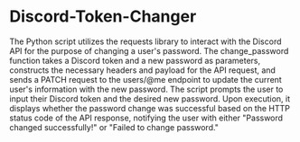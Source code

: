 # Discord-Token-Changer
The Python script utilizes the requests library to interact with the Discord API for the purpose of changing a user's password. The change_password function takes a Discord token and a new password as parameters, constructs the necessary headers and payload for the API request, and sends a PATCH request to the users/@me endpoint to update the current user's information with the new password. The script prompts the user to input their Discord token and the desired new password. Upon execution, it displays whether the password change was successful based on the HTTP status code of the API response, notifying the user with either "Password changed successfully!" or "Failed to change password."
